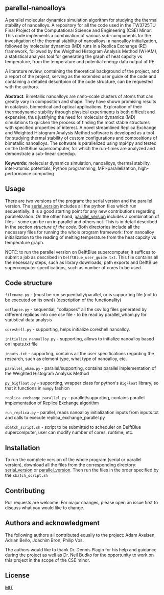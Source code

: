 ## parallel-nanoalloys
A parallel molecular dynamics simulation algorithm for studying the thermal stability of nanoalloys. A repository for all the code used in the TW3725TU Final Project of the Computational Science and Engineering (CSE) Minor. This code implements a combination of various sub-components for the investigation of the thermal stability of nanoalloys: a nanoalloy initialization, followed by molecular dynamics (MD) runs in a Replica Exchange (RE) framework, followed by the Weigthed Histogram Analysis Method (WHAM), a statistical analysis tool for generating the graph of heat capcity vs temperature, from the temperature and potential energy data output of RE.

A literature review, containing the theoretical background of the project, and a report of the project, serving as the extended user guide of the code and containing a detailed descritpion of the code structure, can be requested with the authors. 

**Abstract**: Bimetallic nanoalloys are nano-scale clusters of atoms that can greatly vary in composition and shape. They have shown promising results in catalysis, biomedical and optical applications. Exploration of their thermodynamic stability through physical experiments is both difficult and expensive, thus justifying the need for molecular dynamics (MD) simulations to quicken the process of finding the most stable structures with specified properties of interest. A novel streamlined Replica Exchange and Weighted Histogram Analysis Method software is developed as a tool for studying thermal stability of custom configurations and compositions of bimetallic nanoalloys. The software is parallelized using mpi4py and tested on the DelftBlue supercomputer, for which the run-times are analyzed and demonstrate a sub-linear speedup.

**Keywords**: molecular dynamics simulation, nanoalloys, thermal stability, inter-atomic potentials, Python
programming, MPI-parallelization, high-performance
computing

## Usage
There are two versions of the program: the serial version and the parallel version. The [serial_version](./parallel-nanoalloys/serial_version) includes all the python files which run sequentially. It is a good starting point for any new contributions regarding parallelization. On the other hand, [parallel_version](./parallel-nanoalloys/parallel_version) includes a combination of files - some can be run in parallel and others not. This is in detail described in the section *structure of the code*. Both directories include all the necessary files for running the whole program framework: from nanoalloy initialization to the reading of melting temperature from the heat capcity vs temperature graph.

NOTE: to run the parallel version on DelftBlue supercomputer, it suffices to submit a job as described in `DelftBlue_user_guide.txt`. This file contains all the necessary steps, such as library downloads, path exports and DelftBlue supercomputer specifications, such as number of cores to be used. 

## Code structure
`filename.py` - (must be run sequentially/parallel, or is supporting file (not to be executed on its own)) (description of the functionality)
  
  `collapse.py` - sequential, "collapses" all the csv log files generated by different replicas into one csv file - to be read by parallel_wham.py for statistical data analysis
  
  `coreshell.py` - supporting, helps initialize coreshell nanoalloy.
  
  `initialize_nanoalloy.py` - supporting, allows to initialize nanoalloy based on inputs.txt file
  
  `inputs.txt` - supporting, contains all the user specifications regarding the research, such as element type, what type of nanoalloy, etc.
  
  `parallel_wham.py` - parallel/supporting, contains parallel implementation of the Weighted Histogram Analysis Method
  
  `py_bigfloat.py` - supporting, wrapper class for python's `BigFloat` library, so that it functions in `numpy` fashion
  
  `replica_exchange_parallel.py` - parallel/supporting, contains parallel implementation of Replica Exchange algorithm
  
`run_replica.py` - parallel, reads nanoalloy initialization inputs from inputs.txt and calls to execute replica_exchange_parallel.py
  
`sbatch_script.sh` - script to be submitted to scheduler on DelftBlue supercomputer, user can modify number of cores, runtime, etc.

## Installation
To run the complete version of the whole program (serial or parallel version), download all the files from the corresponding directory: [serial_version](./parallel-nanoalloys/serial_version) or [parallel_version](./parallel-nanoalloys/parallel_version). Then run the files in the order specified by the `sbatch_script.sh`

## Contributing

Pull requests are welcome. For major changes, please open an issue first
to discuss what you would like to change.

## Authors and acknowledgment

The following authors all contributed equally to the project: Adam Axelsen, Adrian Beňo, Joachim Bron, Philip Vos. 
  
The authors would like to thank Dr. Dennis Plagin for his help and guidance during the project as well as Dr. Neil Budko for the opportunity to work on this project in the scope of the CSE minor.

## License

[MIT](./LICENSE.md)
